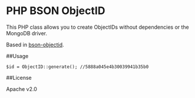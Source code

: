 
# PHP BSON ObjectID

This PHP class allows you to create ObjectIDs without dependencies or the MongoDB driver.

Based in [bson-objectid](https://github.com/williamkapke/bson-objectid).


##Usage

    $id = ObjectID::generate(); //5888a045e4b30039941b35b0

##License

Apache v2.0